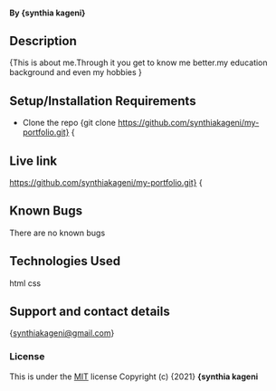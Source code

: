 
#### By **{synthia kageni}**
## Description
{This is about me.Through it you get to know me better.my education background and even my hobbies }
## Setup/Installation Requirements
* Clone the repo {git clone https://github.com/synthiakageni/my-portfolio.git}
{
## Live link
https://github.com/synthiakageni/my-portfolio.git}
{
## Known Bugs
There are no known bugs
## Technologies Used
html
css
## Support and contact details
{synthiakageni@gmail.com}
### License
This is under the [MIT](LICENSE) license
Copyright (c) {2021} **{synthia kageni**